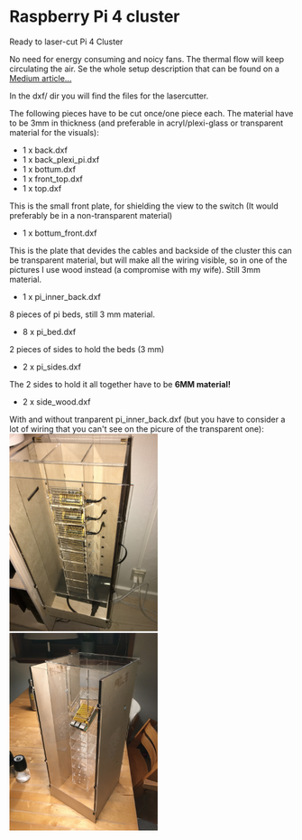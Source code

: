 # Raspberry Pi 4 cluster
Ready to laser-cut Pi 4 Cluster

No need for energy consuming and noicy fans. The thermal flow will keep circulating the air. Se the whole setup description that can be found on a <a href="https://medium.com/@runehattmann/how-to-build-a-raspberry-pi-4-cluster-e4cf99968e7c">Medium article...</a>

In the dxf/ dir you will find the files for the lasercutter.

The following pieces have to be cut once/one piece each. The material have to be 3mm in thickness (and preferable in acryl/plexi-glass or transparent material for the visuals):
- 1 x back.dxf
- 1 x back_plexi_pi.dxf
- 1 x bottum.dxf
- 1 x front_top.dxf
- 1 x top.dxf

This is the small front plate, for shielding the view to the switch (It would preferably be in a non-transparent material)
- 1 x bottum_front.dxf

This is the plate that devides the cables and backside of the cluster this can be transparent material, but will make all the wiring visible, so in one of the pictures I use wood instead (a compromise with my wife). Still 3mm material.
- 1 x pi_inner_back.dxf

8 pieces of pi beds, still 3 mm material.
- 8 x pi_bed.dxf

2 pieces of sides to hold the beds (3 mm)
- 2 x pi_sides.dxf

The 2 sides to hold it all together have to be <b>6MM material!</b>
- 2	x side_wood.dxf

With and without tranparent pi_inner_back.dxf (but you have to consider a lot of wiring that you can't see on the picure of the transparent one):<br>
<img src="IMG_09012.JPG" height="350"><img src="IMG_08842.JPG" height="350">







